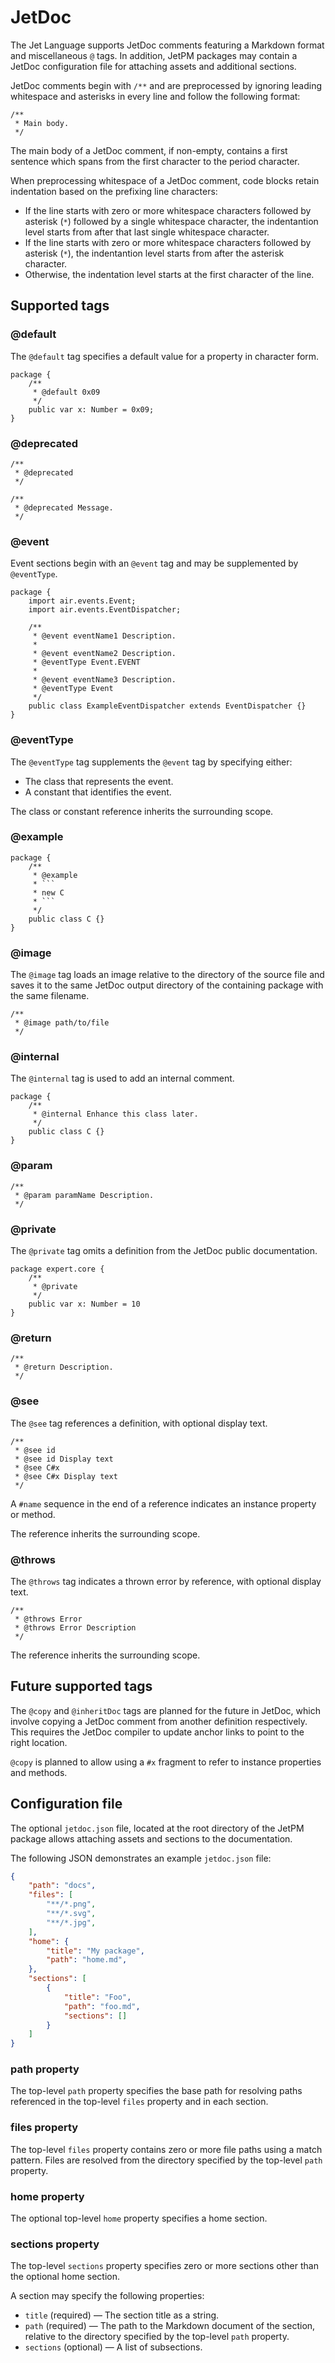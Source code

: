 # JetDoc

The Jet Language supports JetDoc comments featuring a Markdown format and miscellaneous `@` tags. In addition, JetPM packages may contain a JetDoc configuration file for attaching assets and additional sections.

JetDoc comments begin with `/**` and are preprocessed by ignoring leading whitespace and asterisks in every line and follow the following format:

```
/**
 * Main body.
 */
```

The main body of a JetDoc comment, if non-empty, contains a first sentence which spans from the first character to the period character.

When preprocessing whitespace of a JetDoc comment, code blocks retain indentation based on the prefixing line characters:

* If the line starts with zero or more whitespace characters followed by asterisk (`*`) followed by a single whitespace character, the indentantion level starts from after that last single whitespace character.
* If the line starts with zero or more whitespace characters followed by asterisk (`*`), the indentantion level starts from after the asterisk character.
* Otherwise, the indentation level starts at the first character of the line.

## Supported tags

### @default

The `@default` tag specifies a default value for a property in character form.

```
package {
    /**
     * @default 0x09
     */
    public var x: Number = 0x09;
}
```

### @deprecated

```
/**
 * @deprecated
 */

/**
 * @deprecated Message.
 */
```

### @event

Event sections begin with an `@event` tag and may be supplemented by `@eventType`.

```
package {
    import air.events.Event;
    import air.events.EventDispatcher;

    /**
     * @event eventName1 Description.
     *
     * @event eventName2 Description.
     * @eventType Event.EVENT
     *
     * @event eventName3 Description.
     * @eventType Event
     */
    public class ExampleEventDispatcher extends EventDispatcher {}
}
```

### @eventType

The `@eventType` tag supplements the `@event` tag by specifying either:

* The class that represents the event.
* A constant that identifies the event.

The class or constant reference inherits the surrounding scope.

### @example

```
package {
    /**
     * @example
     * ```
     * new C
     * ```
     */
    public class C {}
}
```

### @image

The `@image` tag loads an image relative to the directory of the source file and saves it to the same JetDoc output directory of the containing package with the same filename.

```
/**
 * @image path/to/file
 */
```

### @internal

The `@internal` tag is used to add an internal comment.

```
package {
    /**
     * @internal Enhance this class later.
     */
    public class C {}
}
```

### @param

```
/**
 * @param paramName Description.
 */
```

### @private

The `@private` tag omits a definition from the JetDoc public documentation.

```
package expert.core {
    /**
     * @private
     */
    public var x: Number = 10
}
```

### @return

```
/**
 * @return Description.
 */
```

### @see

The `@see` tag references a definition, with optional display text.

```
/**
 * @see id
 * @see id Display text
 * @see C#x
 * @see C#x Display text
 */
```

A `#name` sequence in the end of a reference indicates an instance property or method.

The reference inherits the surrounding scope.

### @throws

The `@throws` tag indicates a thrown error by reference, with optional display text.

```
/**
 * @throws Error
 * @throws Error Description
 */
```

The reference inherits the surrounding scope.

## Future supported tags

The `@copy` and `@inheritDoc` tags are planned for the future in JetDoc, which involve copying a JetDoc comment from another definition respectively. This requires the JetDoc compiler to update anchor links to point to the right location.

`@copy` is planned to allow using a `#x` fragment to refer to instance properties and methods.

## Configuration file

The optional `jetdoc.json` file, located at the root directory of the JetPM package allows attaching assets and sections to the documentation.

The following JSON demonstrates an example `jetdoc.json` file:

```json
{
    "path": "docs",
    "files": [
        "**/*.png",
        "**/*.svg",
        "**/*.jpg",
    ],
    "home": {
        "title": "My package",
        "path": "home.md",
    },
    "sections": [
        {
            "title": "Foo",
            "path": "foo.md",
            "sections": []
        }
    ]
}
```

### path property

The top-level `path` property specifies the base path for resolving paths referenced in the top-level `files` property and in each section.

### files property

The top-level `files` property contains zero or more file paths using a match pattern. Files are resolved from the directory specified by the top-level `path` property.

### home property

The optional top-level `home` property specifies a home section.

### sections property

The top-level `sections` property specifies zero or more sections other than the optional home section.

A section may specify the following properties:

* `title` (required) — The section title as a string.
* `path` (required) — The path to the Markdown document of the section, relative to the directory specified by the top-level `path` property.
* `sections` (optional) — A list of subsections.